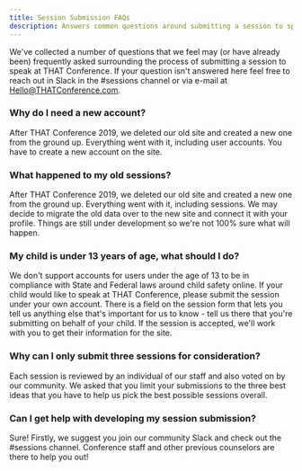 ```yaml
---
title: Session Submission FAQs
description: Answers common questions around submitting a session to speak at THAT Conference.
---
```


We've collected a number of questions that we feel may (or have already been) frequently asked surrounding the process of submitting a session to speak at THAT Conference. If your question isn't answered here feel free to reach out in Slack in the #sessions channel or via e-mail at [Hello@THATConference.com](mailto:Hello@THATConference).

### Why do I need a new account?

After THAT Conference 2019, we deleted our old site and created a new one from the ground up. Everything went with it, including user accounts. You have to create a new account on the site.

### What happened to my old sessions?

After THAT Conference 2019, we deleted our old site and created a new one from the ground up. Everything went with it, including sessions. We may decide to migrate the old data over to the new site and connect it with your profile. Things are still under development so we're not 100% sure what will happen.

### My child is under 13 years of age, what should I do?

We don't support accounts for users under the age of 13 to be in compliance with State and Federal laws around child safety online. If your child would like to speak at THAT Conference, please submit the session under your own account. There is a field on the session form that lets you tell us anything else that's important for us to know - tell us there that you're submitting on behalf of your child. If the session is accepted, we'll work with you to get their information for the site.

### Why can I only submit three sessions for consideration?

Each session is reviewed by an individual of our staff and also voted on by our community. We asked that you limit your submissions to the three best ideas that you have to help us pick the best possible sessions overall.

### Can I get help with developing my session submission?

Sure! Firstly, we suggest you join our community Slack and check out the #sessions channel. Conference staff and other previous counselors are there to help you out!
